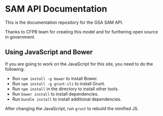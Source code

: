 SAM API Documentation
====================

This is the documentation repository for the GSA SAM API. 

Thanks to CFPB team for creating this model and for furthering open source in government.  

## Using JavaScript and Bower

If you are going to work on the JavaScript for this site, you need to do the following:

* Run `npm install -g bower` to install Bower.
* Run `npm install -g grunt-cli` to install Grunt.
* Run `npm install` in the directory to install other tools.
* Run `bower install` to install dependencies.
* Run `bundle install` to install additional dependencies. 

After changing the JavaScript, run `grunt` to rebuild the minified JS.


